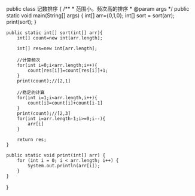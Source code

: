 public class 记数排序 {
    /**
     * 范围小。频次高的排序
     * @param args
     */
    public static void main(String[] args) {
        int[] arr={0,1,0};
        int[] sort = sort(arr);
        print(sort);
    }



    public static int[] sort(int[] arr){
        int[] count=new int[arr.length];

        int[] res=new int[arr.length];
        
        //计算频次
        for(int i=0;i<arr.length;i++){
            count[res[i]]=count[res[i]]+1;
        }
        print(count);//[2,1]
        
        //稳定的计算
        for(int i=1;i<arr.length,i++){
            count[i]=count[i]+count[i-1]
        }
        print(count);//[2,3]
        for(int i=arr.length-1;i>=0;i--){
            arr[i]
        }
        
        return res;
    }

    public static void print(int[] arr) {
        for (int i = 0; i < arr.length; i++) {
            System.out.println(arr[i]);
        }
    }
}
